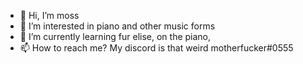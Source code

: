 - 👋 Hi, I’m moss
- 👀 I’m interested in piano and other music forms
- 🌱 I’m currently learning fur elise, on the piano,
- 📫 How to reach me? My discord is that weird motherfucker#0555 

<!---
Mossymoss123/Mossymoss123 is a ✨ special ✨ repository because its `README.md` (this file) appears on your GitHub profile.
You can click the Preview link to take a look at your changes.
--->
